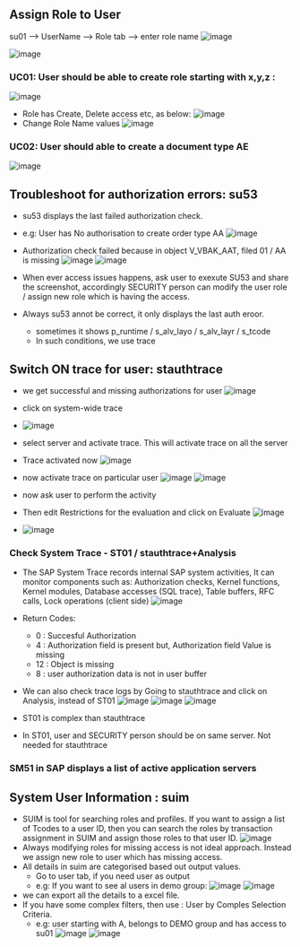 ## Assign Role to User
su01 --> UserName --> Role tab --> enter role name
![image](https://github.com/user-attachments/assets/ff494553-1a9a-404f-b1bd-2798e6d8b75b)

![image](https://github.com/user-attachments/assets/453554e5-8e50-4510-86f8-154d6e147062)

### UC01: User should be able to create role starting with x,y,z :
![image](https://github.com/user-attachments/assets/4e01832d-c149-4cd0-aedb-82c0257a3791)
- Role has Create, Delete access etc, as below:
![image](https://github.com/user-attachments/assets/f354d2d8-50ca-4c6f-8682-f6418cdbad94)
- Change Role Name values
![image](https://github.com/user-attachments/assets/8b9266bc-c6f5-46bc-8401-a79ae17885bc)

### UC02: User should able to create a document type AE
![image](https://github.com/user-attachments/assets/dec59af9-4d34-4fbb-99de-577ddcf31d3c)

## Troubleshoot for authorization errors: su53
- su53 displays the last failed authorization check.
- e.g: User has No authorisation to create order type AA
![image](https://github.com/user-attachments/assets/85024d67-25ad-4282-a32a-c9d1509a6de6)

- Authorization check failed because in object V_VBAK_AAT, filed 01 / AA is missing
![image](https://github.com/user-attachments/assets/7b1c65e9-4473-4d2f-bbf1-3e5b32da3f25)
![image](https://github.com/user-attachments/assets/bece77f9-c4a1-4871-84cf-953f0536bf42)

- When ever access issues happens, ask user to exexute SU53 and share the screenshot, accordingly SECURITY person can modify the user role / assign new role which is having the access.
- Always su53 annot be correct, it only displays the last auth eroor.
  - sometimes it shows p_runtime / s_alv_layo / s_alv_layr / s_tcode
  - In such conditions, we use trace

## Switch ON trace for user: stauthtrace
- we get successful and missing authorizations for user
![image](https://github.com/user-attachments/assets/7a58a308-25d7-4c78-a22e-3c0eaa01eb67)
- click on system-wide trace
- ![image](https://github.com/user-attachments/assets/24ceeaa6-076e-456a-85b7-3e748f7dba99)
- select server and activate trace. This will activate trace on all the server
- Trace activated now
![image](https://github.com/user-attachments/assets/5d8cf379-ac09-43d4-a816-c3aa146f26bd)
- now activate trace on particular user
![image](https://github.com/user-attachments/assets/81e370ff-baa3-4ea0-a666-5cec073ff95c)
![image](https://github.com/user-attachments/assets/c96b6deb-6442-4090-9a2e-c49f39de4e90)

- now ask user to perform the activity
- Then edit Restrictions for the evaluation and click on Evaluate
![image](https://github.com/user-attachments/assets/f14e19c4-ebfd-4434-b705-142c436d7c5e)
- ![image](https://github.com/user-attachments/assets/e1421d76-37d2-4e0b-b3b5-429df7443c27)

### Check System Trace - ST01 / stauthtrace+Analysis
- The SAP System Trace records internal SAP system activities, It can monitor components such as: Authorization checks, Kernel functions, Kernel modules, Database accesses (SQL trace), Table buffers, RFC calls, Lock operations (client side)
![image](https://github.com/user-attachments/assets/1b11b2b4-46b8-4dae-8afd-777bfc723802)

- Return Codes:
  - 0 : Succesful Authorization
  - 4 : Authorization field is present but, Authorization field Value is missing
  - 12 : Object is missing
  - 8 : user authorization data is not in user buffer
- We can also check trace logs by Going to stauthtrace and click on Analysis, instead of ST01
![image](https://github.com/user-attachments/assets/77d48f8a-3cf2-441a-a067-64db5ee60697)
![image](https://github.com/user-attachments/assets/3808a96b-34d2-4dcb-9174-15009a0ae09d)
![image](https://github.com/user-attachments/assets/5d17ab18-af43-4ec2-ad74-2821987099ed)

- ST01 is complex than stauthtrace
- In ST01, user and SECURITY person should be on same server. Not needed for stauthtrace
  
### SM51 in SAP displays a list of active application servers

## System User Information : suim
- SUIM is tool for searching roles and profiles. If you want to assign a list of Tcodes to a user ID, then you can search the roles by transaction assignment in SUIM and assign those roles to that user ID. 
![image](https://github.com/user-attachments/assets/7bcbd010-bdc5-4dce-85d2-2a43a3694148)
- Always modifying roles for missing access is not ideal approach. Instead we assign new role to user which has missing access.
- All details in suim are categorised based out output values.
  - Go to user tab, if you need user as output
  - e.g: If you want to see al users in demo group:
  ![image](https://github.com/user-attachments/assets/809a4343-6638-45d5-9590-fb3c109714be)
![image](https://github.com/user-attachments/assets/c240bc71-d95e-41c6-b647-d0b89ac9f254)
- we can export all the details to a excel file.
- If you have some complex filters, then use : User by Comples Selection Criteria.
  - e.g: user starting with A, belongs to DEMO group and has access to su01
![image](https://github.com/user-attachments/assets/1428fa18-9ff0-40ba-b395-e64479940588)
![image](https://github.com/user-attachments/assets/54ac589c-3164-42b5-932e-bab668316959)

